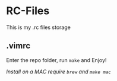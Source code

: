 # RC-Files
This is my .rc files storage

## .vimrc

Enter the repo folder, run `make` and Enjoy!

_Install on a MAC require `brew` and `make mac`_
